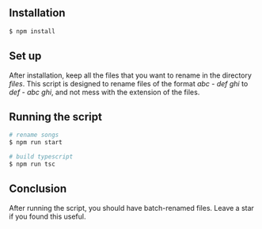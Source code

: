 ## Installation

```bash
$ npm install
```

## Set up

After installation, keep all the files that you want to rename in the directory _files_. This script is designed to rename files of the format _abc - def ghi_ to _def - abc ghi_, and not mess with the extension of the files.

## Running the script

```bash
# rename songs
$ npm run start

# build typescript
$ npm run tsc
```

## Conclusion

After running the script, you should have batch-renamed files. Leave a star if you found this useful.
